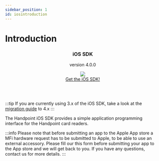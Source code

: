 ```yaml
---
sidebar_position: 1
id: iosintroduction
---
```



# Introduction


<div class="card-demo" align='middle'  >
  <div class="card card-background" >
    <div class="card__header">
      <h3>iOS SDK</h3>
      <p>version 4.0.0</p>
    </div>
    <div class="card__body">
      <a href="https://github.com/handpoint/HandpointSDK-iOS">
  <img src="https://handpoint.imgix.net/ballicons/small/ios-devices.png"/> 
</a>
    </div>
    <div class="card__footer">
      <a class="button button--primary" href="https://github.com/handpoint/HandpointSDK-iOS" >Get the iOS SDK!</a>
    </div>
  </div>
</div>

<br></br>

:::tip
If you are currently using 3.x of the iOS SDK, take a look at the [migration guide](iosmigration.md) to 4.x
:::


The Handpoint iOS SDK provides a simple application programming interface for the Handpoint card readers.

:::info
Please note that before submitting an app to the Apple App store a MFi hardware request has to be submitted to Apple, 
to be able to use an external accessory. Please fill our this form before submitting your app to the App store and we will get back to you. 
If you have any questions, contact us for more details.
:::
